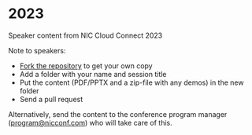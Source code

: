# 2023

Speaker content from NIC Cloud Connect 2023

Note to speakers:

- [Fork the repository](https://help.github.com/articles/fork-a-repo/) to get your own copy
- Add a folder with your name and session title
- Put the content (PDF/PPTX and a zip-file with any demos) in the new folder
- Send a pull request

Alternatively, send the content to the conference program manager (program@nicconf.com) who will take care of this.
